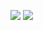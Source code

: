 ![](https://img.shields.io/github/downloads/No3371/SPT_ThatsLit/total) ![](https://img.shields.io/github/downloads/No3371/SPT_ThatsLit/latest/total)
